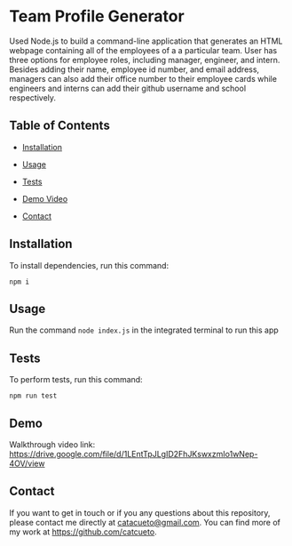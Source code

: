 # Team Profile Generator

Used Node.js to build a command-line application that generates an HTML webpage containing all of the employees of a a particular team. User has three options for employee roles, including manager, engineer, and intern. Besides adding their name, employee id number, and email address, managers can also add their office number to their employee cards while engineers and interns can add their github username and school respectively.

## Table of Contents

- [Installation](#installation)

- [Usage](#usage)

- [Tests](#tests)

- [Demo Video](#demo)

- [Contact](#contact)

## Installation

To install dependencies, run this command:

```
npm i
```

## Usage

Run the command `node index.js` in the integrated terminal to run this app

## Tests

To perform tests, run this command:

`npm run test `

## Demo

Walkthrough video link: https://drive.google.com/file/d/1LEntTpJLgID2FhJKswxzmIo1wNep-4OV/view

## Contact

If you want to get in touch or if you any questions about this repository, please contact me directly at catacueto@gmail.com. You can find more of my work at https://github.com/catcueto.
